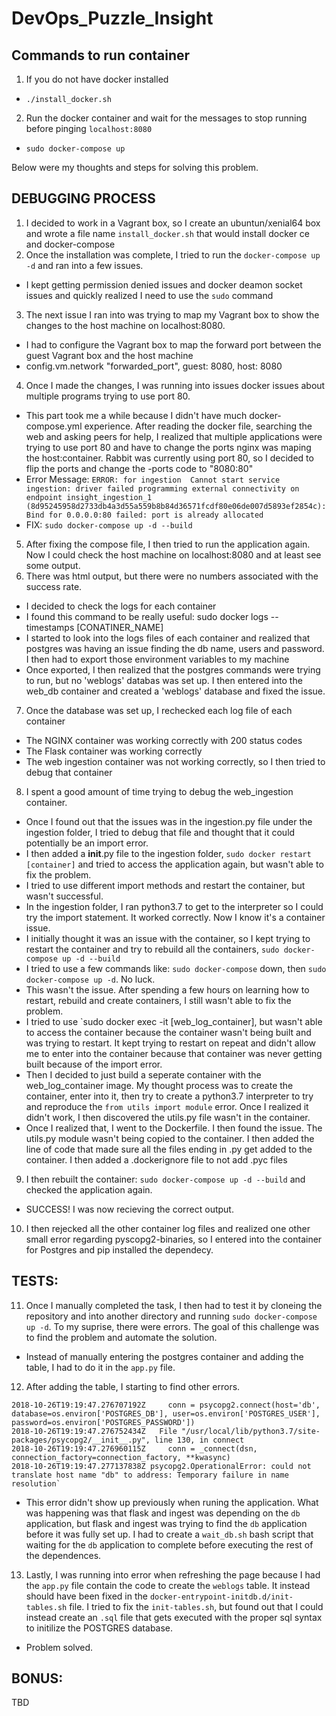 # DevOps_Puzzle_Insight

## Commands to run container
1. If you do not have docker installed
- `./install_docker.sh`

2. Run the docker container and wait for the messages to stop running before pinging `localhost:8080`
- `sudo docker-compose up`

Below were my thoughts and steps for solving this problem.

## DEBUGGING PROCESS
1. I decided to work in a Vagrant box, so I create an ubuntun/xenial64 box and wrote a file name `install_docker.sh` that would install docker ce and docker-compose
2. Once the installation was complete, I tried to run the `docker-compose up -d` and ran into a few issues.
- I kept getting permission denied issues and docker deamon socket issues and quickly realized I need to use the `sudo` command
3. The next issue I ran into was trying to map my Vagrant box to show the changes to the host machine on localhost:8080.
- I had to configure the Vagrant box to map the forward port between the guest Vagrant box and the host machine
- config.vm.network "forwarded_port", guest: 8080, host: 8080
4. Once I made the changes, I was running into issues docker issues about multiple programs trying to use port 80.
- This part took me a while because I didn't have much docker-compose.yml experience. After reading the docker file, searching the web and asking peers for help, I realized that multiple applications were trying to use port 80 and have to change the ports nginx was maping the host:container. Rabbit was currently using port 80, so I decided to flip the ports and change the -ports code to "8080:80"
- Error Message: `ERROR: for ingestion  Cannot start service ingestion: driver failed programming external connectivity on endpoint insight_ingestion_1 (8d95245958d2733db4a3d55a559b8b84d36571fcdf80e06de007d5893ef2854c): Bind for 0.0.0.0:80 failed: port is already allocated`
- FIX: `sudo docker-compose up -d --build`
5. After fixing the compose file, I then tried to run the application again. Now I could check the host machine on localhost:8080 and at least see some output.
6. There was html output, but there were no numbers associated with the success rate.
- I decided to check the logs for each container
- I found this command to be really useful: sudo docker logs --timestamps [CONATINER_NAME]
- I started to look into the logs files of each container and realized that postgres was having an issue finding the db name, users and password. I then had to export those environment variables to my machine
- Once exported, I then realized that the postgres commands were trying to run, but no 'weblogs' databas was set up. I then entered into the web_db container and created a 'weblogs' database and fixed the issue.
7. Once the database was set up, I rechecked each log file of each container
- The NGINX container was working correctly with 200 status codes
- The Flask container was working correctly
- The web ingestion container was not working correctly, so I then tried to debug that container
8. I spent a good amount of time trying to debug the web_ingestion container.
- Once I found out that the issues was in the ingestion.py file under the ingestion folder, I tried to debug that file and thought that it could potentially be an import error.
- I then added a __init__.py file to the ingestion folder, `sudo docker restart [container]` and tried to access the application again, but wasn't able to fix the problem.
- I tried to use different import methods and restart the container, but wasn't successful.
- In the ingestion folder, I ran python3.7 to get to the interpreter so I could try the import statement. It worked correctly. Now I know it's a container issue.
- I initially thought it was an issue with the container, so I kept trying to restart the container and try to rebuild all the containers, `sudo docker-compose up -d --build`
- I tried to use a few commands like: `sudo docker-compose` down, then `sudo docker-compose up -d`. No luck.
- This wasn't the issue. After spending a few hours on learning how to restart, rebuild and create containers, I still wasn't able to fix the problem.
- I tried to use `sudo docker exec -it [web_log_container], but wasn't able to access the container because the container wasn't being built and was trying to restart. It kept trying to restart on repeat and didn't allow me to enter into the container because that container was never getting built because of the import error.
- Then I decided to just build a seperate container with the web_log_container image. My thought process was to create the container, enter into it, then try to create a python3.7 interpreter to try and reproduce the `from utils import module` error. Once I realized it didn't work, I then discovered the utils.py file wasn't in the container.
- Once I realized that, I went to the Dockerfile. I then found the issue. The utils.py module wasn't being copied to the container. I then added the line of code that made sure all the files ending in .py get added to the container. I then added a .dockerignore file to not add .pyc files
9. I then rebuilt the container: `sudo docker-compose up -d --build` and checked the application again.
- SUCCESS! I was now recieving the correct output.
10. I then rejecked all the other container log files and realized one other small error regarding pyscopg2-binaries, so I entered into the container for Postgres and pip installed the dependecy.


## TESTS:

11. Once I manually completed the task, I then had to test it by cloneing the repository and into another directory and running `sudo docker-compose up -d`. To my suprise, there were errors. The goal of this challenge was to find the problem and automate the solution.
- Instead of manually entering the postgres container and adding the table, I had to do it in the `app.py` file.
12. After adding the table, I starting to find other errors.
```
2018-10-26T19:19:47.276707192Z     conn = psycopg2.connect(host='db', database=os.environ['POSTGRES_DB'], user=os.environ['POSTGRES_USER'], password=os.environ['POSTGRES_PASSWORD'])
2018-10-26T19:19:47.276752434Z   File "/usr/local/lib/python3.7/site-packages/psycopg2/__init__.py", line 130, in connect
2018-10-26T19:19:47.276960115Z     conn = _connect(dsn, connection_factory=connection_factory, **kwasync)
2018-10-26T19:19:47.277137838Z psycopg2.OperationalError: could not translate host name "db" to address: Temporary failure in name resolution`
```
- This error didn't show up previously when runing the application. What was happening was that flask and ingest was depending on the `db` application, but flask and ingest was trying to find the `db` application before it was fully set up. I had to create a `wait_db.sh` bash script that waiting for the `db` application to complete before executing the rest of the dependences. 

13. Lastly, I was running into error when refreshing the page because I had the `app.py` file contain the code to create the `weblogs` table. It instead should have been fixed in the `docker-entrypoint-initdb.d/init-tables.sh` file. I tried to fix the `init-tables.sh`, but found out that I could instead create an `.sql` file that gets executed with the proper sql syntax to initilize the POSTGRES database.
- Problem solved.

## BONUS:
TBD
